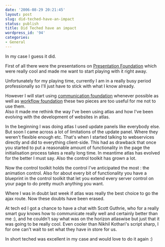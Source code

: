```yaml
---
date: '2006-08-29 20:21:45'
layout: post
slug: did-teched-have-an-impact
status: publish
title: Did Teched have an impact
wordpress_id: '94'
categories:
- General
---
```



		

In my case I guess it did.


		

First of all there were the presentations on [Presentation Foundation](http://www.netfx3.com/) which were really cool and made me want to start playing with it right away.


		

Unfortunately for my playing time, currently I am in a really busy period professionally so I'll just have to stick with what I know already.


		

However I will start using [communication foundation](http://www.netfx3.com/) whenever possible as well as [workflow foundation](http://www.netfx3.com/) these two pieces are too useful for me not to use them.  
Also it made me rethink the way I've been using atlas and how I've been evolving with the development of websites in atlas.


		

In the beginning I was doing atlas I used update panels like everybody else. But soon I came across a lot of limitations of the update panel. Where they weren't flexible enough etc. That's when I started talking to webservices directly and did to everything client-side. This had as drawback that once you started to put a reasonable amount of functionality in the page the initialisation process takes a really long time. In meantime atlas has evolved for the better I must say. Also the control toolkit has grown a lot.


		

Now the control toolkit holds the control I've anticipated the most : the animation control. Also for about every bit of functionality you have a blueprint in the control toolkit that let you extend every server control on your page to do pretty much anything you want.


		

Where I was in doubt last week if atlas was really the best choice to go the ajax route. Now these doubts have been erased. 


		

At tech ed I got a chance to have a chat with Scott Guthrie, who for a really smart guy knows how to communicate really well and certainly better than me :), and he couldn't say what was on the horizon atlaswise but just that it was going to be really cool. Even cooler than Nikhil Kothari's script sharp, I for one can't wait to set what they have in store for us.


		

In short teched was excellent in my case and would love to do it again :)



